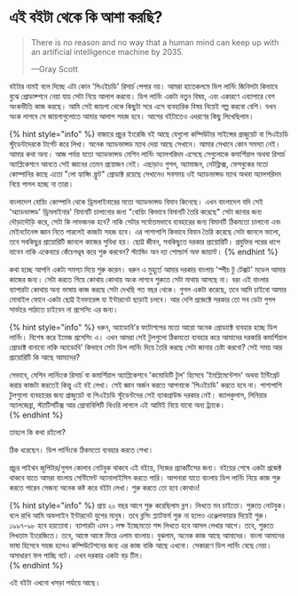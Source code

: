 # এই বইটা থেকে কি আশা করছি?

> There is no reason and no way that a human mind can keep up with an artificial intelligence machine by 2035.
>
> —Gray Scott

বইটার নামই বলে দিচ্ছে এটা কোন 'পিএইচডি' রিসার্চ পেপার নয়। আমরা হাতেকলমে ডিপ লার্নিং জিনিসটা কিভাবে বুঝে প্রোডাক্শনে নেয়া যায় সেটা নিয়ে আলাপ করবো। ডিপ লার্নিং একটা নতুন বিষয়, এবং একারণে এব্যাপারে বেশ অংকভীতি কাজ করছে। আমি সেই জায়গা থেকে কিছুটা সরে এসে ব্যবহারিক বিষয় নিয়েই গল্প করবো বেশি। যখন অংক লাগবে সে জায়গাগুলোতে আমার আলাপ সহজ হবে। আগের বইটাতেও এধরণের কিছু লিখেছিলাম। 

{% hint style="info" %}
বাজারে প্রচুর ইংরেজি বই আছে যেগুলো কম্পিউটার সাইন্সের গ্রাজুয়েট বা পিএইচডি স্টুডেন্টদেরকে টার্গেট করে লিখা। অনেক অ্যাডভান্সড ম্যাথ দেয়া আছে সেখানে। আমার সেখানে কোন সমস্যা নেই। আমার কথা অন্য। আজ পর্যন্ত যতো অ্যাডভান্সড মেশিন লার্নিং অ্যালগরিদম এসেছে সেগুলোকে কমার্শিয়াল অথবা রিসার্চ অ্যাপ্লিকেশনে আনতে সেই জ্ঞানের তেমন প্রয়োজন নেই। এছাড়াও গুগল, অ্যামাজন, নেটফ্লিক্স, ফেসবুকের মতো কোম্পানির কাছে এতো "লো হ্যাঙ্গিং ফ্রুট" প্রোডাক্ট রয়েছে সেখানেও সবসময় ওই অ্যাডভান্সড ম্যাথ অথবা অ্যালগরিদম নিয়ে পাগল হচ্ছে না তারা। 

বাংলাদেশ বোয়িং কোম্পানি থেকে ড্রিমলাইনারের মতো অ্যাডভান্সড বিমান কিনেছে। এখন বাংলাদেশ যদি সেই 'অ্যাডভান্সড' ড্রিমলাইনার' বিমানটি চালানোর জন্য "বোয়িং কিভাবে বিমানটি তৈরি করেছে" সেটা জানার জন্য দৌড়াদৌড়ি করে, সেটা কি লাভজনক হবে? নাকি সেটার  সর্বোত্তমভাবে ব্যবহারের জন্য বিমানটি ঠিকমতো চালানো এবং মেইনটেনেন্স জ্ঞান নিতে পারলেই কাজটা সহজ হবে। এর পাশাপাশি কিভাবে বিমান তৈরি করেছে সেটা জানলে ভালো, তবে সবকিছুর প্রায়োরিটি জানলে কাজের সুবিধা হয়। ছোট্ট জীবন, সবকিছুতে দরকার প্রায়োরিটি। প্রযুক্তির পরের ধাপে যাবেন নাকি একেবারে কেঁচেগণ্ডূষ করে শুরু করবেন? স্ট্যান্ডিং অন দ্যা শোল্ডার্স অফ জায়ান্ট। 
{% endhint %}

কথা হচ্ছে আপনি একটা সমস্যা দিয়ে শুরু করেন। ধরুন এ মুহূর্তে আমার দরকার বাংলায় 'স্পীচ টু টেক্সট' মডেল আমার কাজের জন্য। সেটা করতে গিয়ে কোথায় কোথায় অংক লাগবে শুরুতে সেটা মাথায় আসছে না। বরং এই বাংলার ব্যাপারটা কোথায় অন্য ভাষায় কাজ করছে সেটা দেখছি গত বছর থেকে। গুগল একটা করেছে, তবে আমি চাইবো আমার মোবাইল ফোনে একটা ছোট্ট ইনফারেন্স যা ইন্টারনেট ছাড়াই চলবে। আর দেশি প্রজেক্টে সরকার তো সব ডেটা গুগল সার্ভারে পাঠাতে চাইবেন না প্রসেসিং এর জন্য। 

{% hint style="info" %}
ধরুন, অ্যাডোবি'র ফটোশপের মতো আরো অনেক প্রোডাক্টে ব্যবহার হচ্ছে ডিপ লার্নিং। বিশেষ করে ইমেজ প্রসেসিং এ। এখন আমরা সেই টুলগুলো ঠিকমতো ব্যবহার করে আমাদের দরকারি কমার্শিয়াল প্রোডাক্ট বানাবো নাকি অ্যাডোবি' কিভাবে সেটা ডিপ লার্নিং দিয়ে তৈরি করছে সেটা জানার চেষ্টা করবো? সেই সময় আর প্রায়োরিটি কি আছে আমাদের?

সেভাবে, মেশিন লার্নিংকে রিসার্চ বা কমার্শিয়াল অ্যাপ্লিকেশনে 'কমোডিটি টুল' হিসেবে 'ইমপ্লিমেন্টেশন' অথবা ইন্টিগ্রেট করার কাজটা করতেই কিন্তু এই বই লেখা। সেই জ্ঞান অর্জন করতে আপনাকে 'পিএইচডি' করতে হবে না। পাশাপাশি টুলগুলো ব্যবহারের জন্য গ্রাজুয়েট বা পিএইচডি স্টুডেন্টদের সেই ব্যাকগ্রাউন্ড দরকার নেই। ক্যালকুলাস, লিনিয়ার অ্যালজেব্রা, স্ট্যাটিসটিক্স আর প্রোবাবিলিটি থিওরি লাগলে এই আমিই নিয়ে যাবো অন্য ট্র্যাকে।  
{% endhint %}

তাহলে কি কথা রইলো?

ঠিক ধরেছেন। ডিপ লার্নিংকে ঠিকমতো ব্যবহার করতে শেখা। 

প্রচুর পাইথন জুপিটার/গুগল কোলাব নোটবুক থাকবে এই বইয়ে, নিজের প্র্যাকটিসের জন্য। বইয়ের শেষে একটা প্রজেক্ট থাকবে যাতে আমরা বাংলায় সেন্টিমেন্ট অ্যানালাইসিস  করতে পারি। আপনারা যাতে বাংলায় ডিপ লার্নিং নিয়ে কাজ শুরু করতে পারেন সেজন্য অনেক কষ্ট করে বইটা লেখা।  শুরু করতে তো হবে কোথাও!

{% hint style="info" %}
প্রায় ২০ বছর আগে শুরু করেছিলাম ব্লগ। লিখতে মন চাইতো। শুরুতে নোটবুক। বলে রাখি আমি অফলাইন ইন্টারনেট যুগের মানুষ। তবে ব্লগিং প্ল্যাটফর্ম শুরু না হলেও এঞ্জেলফায়ার দিয়েই শুরু। ১৯৯৭-৯৮ হবে হয়তোবা। ব্যাপারটা এমন ১ লক্ষ ইচ্ছেমতো শব্দ লিখতে হবে আসল লেখার আগে। তবে, শুরুতে লিখতাম ইংরেজিতে। তবে, আস্তে আস্তে ফিরে এলাম বাংলায়। বুঝলাম, অনেক কাজ আছে আমাদের। বাংলা আমাদের ভাষা হিসেবে সহজ হলেও কম্পিউটেশনের জন্য এর কাজ বাকি আছে এখনো। সেকারণে ডিপ লার্নিং বেছে নেয়া। অসাধারণ ফল পাচ্ছি বটে। এখন দরকার একটা বড় টিম।  
{% endhint %}

এই বইটা এখনো খসড়া পর্যায়ে আছে।

